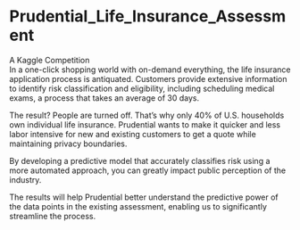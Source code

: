 # Prudential_Life_Insurance_Assessment
A Kaggle Competition  
In a one-click shopping world with on-demand everything, the life insurance application process is antiquated. Customers provide extensive information to identify risk classification and eligibility, including scheduling medical exams, a process that takes an average of 30 days.

The result? People are turned off. That’s why only 40% of U.S. households own individual life insurance. Prudential wants to make it quicker and less labor intensive for new and existing customers to get a quote while maintaining privacy boundaries.

By developing a predictive model that accurately classifies risk using a more automated approach, you can greatly impact public perception of the industry.

The results will help Prudential better understand the predictive power of the data points in the existing assessment, enabling us to significantly streamline the process.